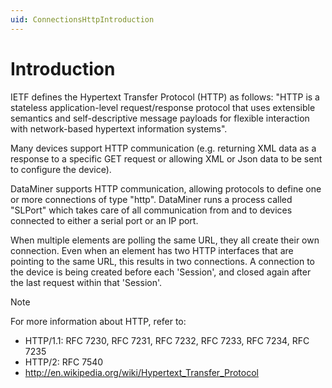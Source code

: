 ```yaml
---
uid: ConnectionsHttpIntroduction
---
```


# Introduction

IETF defines the Hypertext Transfer Protocol (HTTP) as follows: "HTTP is a stateless application-level request/response protocol that uses extensible semantics and self-descriptive message payloads for flexible interaction with network-based hypertext information systems".

Many devices support HTTP communication (e.g. returning XML data as a response to a specific GET request or allowing XML or Json data to be sent to configure the device).

DataMiner supports HTTP communication, allowing protocols to define one or more connections of type "http". DataMiner runs a process called "SLPort" which takes care of all communication from and to devices connected to either a serial port or an IP port.

When multiple elements are polling the same URL, they all create their own connection. Even when an element has two HTTP interfaces that are pointing to the same URL, this results in two connections.
A connection to the device is being created before each 'Session', and closed again after the last request within that 'Session'.

> [!NOTE]
> For more information about HTTP, refer to:
>
> - HTTP/1.1: RFC 7230, RFC 7231, RFC 7232, RFC 7233, RFC 7234, RFC 7235
> - HTTP/2: RFC 7540
> - http://en.wikipedia.org/wiki/Hypertext_Transfer_Protocol 
